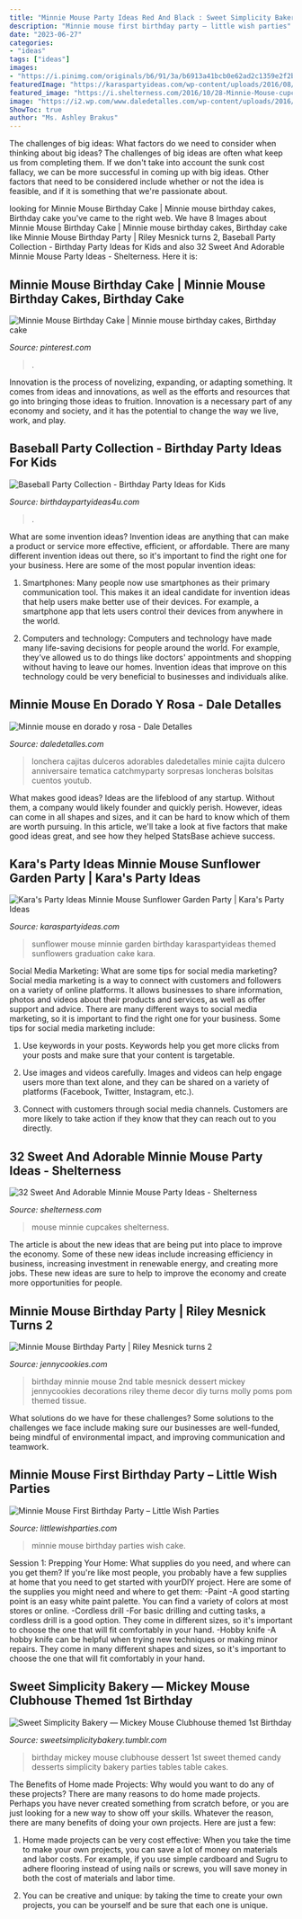 ```yaml
---
title: "Minnie Mouse Party Ideas Red And Black : Sweet Simplicity Bakery — Mickey Mouse Clubhouse Themed 1st Birthday"
description: "Minnie mouse first birthday party – little wish parties"
date: "2023-06-27"
categories:
- "ideas"
tags: ["ideas"]
images:
- "https://i.pinimg.com/originals/b6/91/3a/b6913a41bcb0e62ad2c1359e2f2bf37a.jpg"
featuredImage: "https://karaspartyideas.com/wp-content/uploads/2016/08/Minnie-Mouse-Sunflower-Garden-Party-via-Karas-Party-Ideas-KarasPartyIdeas.com49.jpg"
featured_image: "https://i.shelterness.com/2016/10/28-Minnie-Mouse-cupcakes.jpg"
image: "https://i2.wp.com/www.daledetalles.com/wp-content/uploads/2016/07/minnie-oro25.jpg"
ShowToc: true
author: "Ms. Ashley Brakus"
---
```



The challenges of big ideas: What factors do we need to consider when thinking about big ideas?
The challenges of big ideas are often what keep us from completing them. If we don't take into account the sunk cost fallacy, we can be more successful in coming up with big ideas. Other factors that need to be considered include whether or not the idea is feasible, and if it is something that we're passionate about.

	

		
looking for Minnie Mouse Birthday Cake | Minnie mouse birthday cakes, Birthday cake you've came to the right web. We have 8 Images about Minnie Mouse Birthday Cake | Minnie mouse birthday cakes, Birthday cake like Minnie Mouse Birthday Party | Riley Mesnick turns 2, Baseball Party Collection - Birthday Party Ideas for Kids and also 32 Sweet And Adorable Minnie Mouse Party Ideas - Shelterness. Here it is:
		
    
## Minnie Mouse Birthday Cake | Minnie Mouse Birthday Cakes, Birthday Cake

<img loading=lazy src="https://i.pinimg.com/originals/b6/91/3a/b6913a41bcb0e62ad2c1359e2f2bf37a.jpg" onerror="this.onerror=null;this.src='https://tse4.mm.bing.net/th?id=OIP.6XBrmLxTRQc8EOokUaZNgAHaJ4&amp;pid=15.1';" alt="Minnie Mouse Birthday Cake | Minnie mouse birthday cakes, Birthday cake">

_Source: pinterest.com_

>. 

	

Innovation is the process of novelizing, expanding, or adapting something. It comes from ideas and innovations, as well as the efforts and resources that go into bringing those ideas to fruition. Innovation is a necessary part of any economy and society, and it has the potential to change the way we live, work, and play.

    
## Baseball Party Collection - Birthday Party Ideas For Kids

<img loading=lazy src="https://birthdaypartyideas4u.com/wp-content/uploads/2018/10/Baseball-Party-Collection.jpg" onerror="this.onerror=null;this.src='https://tse3.mm.bing.net/th?id=OIP.y9jLsqy26qG6EE5hp_zV-gHaLZ&amp;pid=15.1';" alt="Baseball Party Collection - Birthday Party Ideas for Kids">

_Source: birthdaypartyideas4u.com_

>. 

	

What are some invention ideas?
Invention ideas are anything that can make a product or service more effective, efficient, or affordable. There are many different invention ideas out there, so it's important to find the right one for your business. Here are some of the most popular invention ideas:
1. Smartphones: Many people now use smartphones as their primary communication tool. This makes it an ideal candidate for invention ideas that help users make better use of their devices. For example, a smartphone app that lets users control their devices from anywhere in the world.

2. Computers and technology: Computers and technology have made many life-saving decisions for people around the world. For example, they've allowed us to do things like doctors' appointments and shopping without having to leave our homes. Invention ideas that improve on this technology could be very beneficial to businesses and individuals alike.


    
## Minnie Mouse En Dorado Y Rosa - Dale Detalles

<img loading=lazy src="https://i2.wp.com/www.daledetalles.com/wp-content/uploads/2016/07/minnie-oro25.jpg" onerror="this.onerror=null;this.src='https://tse1.mm.bing.net/th?id=OIP.lRaual88TuTzWuyjzqBj_AHaLG&amp;pid=15.1';" alt="Minnie mouse en dorado y rosa - Dale Detalles">

_Source: daledetalles.com_

>lonchera cajitas dulceros adorables daledetalles minie cajita dulcero anniversaire tematica catchmyparty sorpresas loncheras bolsitas cuentos youtub. 

	

What makes good ideas?
Ideas are the lifeblood of any startup. Without them, a company would likely founder and quickly perish. However, ideas can come in all shapes and sizes, and it can be hard to know which of them are worth pursuing. In this article, we'll take a look at five factors that make good ideas great, and see how they helped StatsBase achieve success.

    
## Kara&#039;s Party Ideas Minnie Mouse Sunflower Garden Party | Kara&#039;s Party Ideas

<img loading=lazy src="https://karaspartyideas.com/wp-content/uploads/2016/08/Minnie-Mouse-Sunflower-Garden-Party-via-Karas-Party-Ideas-KarasPartyIdeas.com49.jpg" onerror="this.onerror=null;this.src='https://tse1.mm.bing.net/th?id=OIP.QfvgKcD6ojdHYOIQyiqE2AHaLH&amp;pid=15.1';" alt="Kara&#039;s Party Ideas Minnie Mouse Sunflower Garden Party | Kara&#039;s Party Ideas">

_Source: karaspartyideas.com_

>sunflower mouse minnie garden birthday karaspartyideas themed sunflowers graduation cake kara. 

	

Social Media Marketing: What are some tips for social media marketing?
Social media marketing is a way to connect with customers and followers on a variety of online platforms. It allows businesses to share information, photos and videos about their products and services, as well as offer support and advice. There are many different ways to social media marketing, so it is important to find the right one for your business. Some tips for social media marketing include:
1. Use keywords in your posts. Keywords help you get more clicks from your posts and make sure that your content is targetable.

2. Use images and videos carefully. Images and videos can help engage users more than text alone, and they can be shared on a variety of platforms (Facebook, Twitter, Instagram, etc.).

3. Connect with customers through social media channels. Customers are more likely to take action if they know that they can reach out to you directly.

    
## 32 Sweet And Adorable Minnie Mouse Party Ideas - Shelterness

<img loading=lazy src="https://i.shelterness.com/2016/10/28-Minnie-Mouse-cupcakes.jpg" onerror="this.onerror=null;this.src='https://tse3.mm.bing.net/th?id=OIP.OLMBMMxPQuUPPwyOjQB9bQHaJ4&amp;pid=15.1';" alt="32 Sweet And Adorable Minnie Mouse Party Ideas - Shelterness">

_Source: shelterness.com_

>mouse minnie cupcakes shelterness. 

	

The article is about the new ideas that are being put into place to improve the economy. Some of these new ideas include increasing efficiency in business, increasing investment in renewable energy, and creating more jobs. These new ideas are sure to help to improve the economy and create more opportunities for people.

    
## Minnie Mouse Birthday Party | Riley Mesnick Turns 2

<img loading=lazy src="http://jennycookies.com/wp-content/uploads/2015/03/March152015KCBphotography246-600x900.jpg" onerror="this.onerror=null;this.src='https://tse1.mm.bing.net/th?id=OIP.IaiqPNBB18rkiOXJJfFfyAHaLH&amp;pid=15.1';" alt="Minnie Mouse Birthday Party | Riley Mesnick turns 2">

_Source: jennycookies.com_

>birthday minnie mouse 2nd table mesnick dessert mickey jennycookies decorations riley theme decor diy turns molly poms pom themed tissue. 

	

What solutions do we have for these challenges?
Some solutions to the challenges we face include making sure our businesses are well-funded, being mindful of environmental impact, and improving communication and teamwork.

    
## Minnie Mouse First Birthday Party – Little Wish Parties

<img loading=lazy src="http://littlewishparties.com/wp-content/uploads/2015/09/minnie-mouse-first-birthday-party-ideas-via-little-wish-parties-childrens-party-blog-8.jpg" onerror="this.onerror=null;this.src='https://tse4.mm.bing.net/th?id=OIP.-d-sBqSY-JOEL1fGmPewTQHaFj&amp;pid=15.1';" alt="Minnie Mouse First Birthday Party – Little Wish Parties">

_Source: littlewishparties.com_

>minnie mouse birthday parties wish cake. 

	

Session 1: Prepping Your Home: What supplies do you need, and where can you get them?
If you're like most people, you probably have a few supplies at home that you need to get started with yourDIY project. Here are some of the supplies you might need and where to get them:
-Paint -A good starting point is an easy white paint palette. You can find a variety of colors at most stores or online. 
-Cordless drill -For basic drilling and cutting tasks, a cordless drill is a good option. They come in different sizes, so it's important to choose the one that will fit comfortably in your hand. 
-Hobby knife -A hobby knife can be helpful when trying new techniques or making minor repairs. They come in many different shapes and sizes, so it's important to choose the one that will fit comfortably in your hand.

    
## Sweet Simplicity Bakery — Mickey Mouse Clubhouse Themed 1st Birthday

<img loading=lazy src="https://66.media.tumblr.com/f0d38ca98ebe60344c528a96a88ce1a3/tumblr_n7ski2Mfuv1ty8ibio6_1280.jpg" onerror="this.onerror=null;this.src='https://tse4.mm.bing.net/th?id=OIP.bsNebzgbDMMeAA58pEidLQHaLH&amp;pid=15.1';" alt="Sweet Simplicity Bakery — Mickey Mouse Clubhouse themed 1st Birthday">

_Source: sweetsimplicitybakery.tumblr.com_

>birthday mickey mouse clubhouse dessert 1st sweet themed candy desserts simplicity bakery parties tables table cakes. 

	

The Benefits of Home made Projects: Why would you want to do any of these projects?
There are many reasons to do home made projects. Perhaps you have never created something from scratch before, or you are just looking for a new way to show off your skills. Whatever the reason, there are many benefits of doing your own projects. Here are just a few: 
1. Home made projects can be very cost effective: When you take the time to make your own projects, you can save a lot of money on materials and labor costs. For example, if you use simple cardboard and Sugru to adhere flooring instead of using nails or screws, you will save money in both the cost of materials and labor time. 

2. You can be creative and unique: by taking the time to create your own projects, you can be yourself and be sure that each one is unique.

